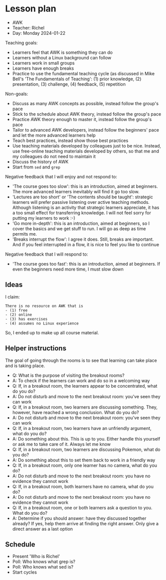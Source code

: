 # Lesson plan

- AWK
- Teacher: Richel
- Day: Monday 2024-01-22

Teaching goals:

- Learners feel that AWK is something they can do
- Learners without a Linux background can follow
- Learners work in small groups
- Learners have enough breaks
- Practice to use the fundamental teaching cycle (as discussed in Mike Bell's 'The 
   Fundamentals of Teaching': (1) prior knowledge,
   (2) presentation, (3) challenge, (4) feedback, (5) repetition

Non-goals:

- Discuss as many AWK concepts as possible,
  instead follow the group's pace
- Stick to the schedule about AWK theory,
  instead follow the group's pace
- Practice AWK theory enough to master it,
  instead follow the group's pace
- Tailor to advanced AWK developers,
  instead follow the beginners' pace 
  and let the more advanced learners help
- Teach best practices,
  instead show those best practices
- Use teaching materials developed by colleagues just to be nice.
  Instead, use free-online teaching materials developed by others,
  so that me and my colleagues do not need to maintain it
- Discuss the history of AWK
- Start from `sed` and `grep`

Negative feedback that I will enjoy and not respond to:

- 'The course goes too slow': this is an introduction, aimed at beginners.
  The more advanced learners inevitably will find it go too slow.
- 'Lectures are too short' or 'The contents should be taught': 
  strategic learners will prefer passive listening
  over active teaching methods. Although listening is an activity that
  strategic learners appreciate, it has a too small effect for transferring knowledge.
  I will not feel sorry for putting my learners to work :-)
- 'Go more in-depth': this is an introduction, aimed at beginners,
  so I cover the basics and we get stuff to run. I will go as deep as time
  permits me.
- 'Breaks interrupt the flow': I agree it does. Still, breaks are
  important. And if you feel interrupted in a flow, it is nice to feel
  you like to continue

Negative feedback that I will respond to:

- 'The course goes too fast': this is an introduction, aimed at beginners.
  If even the beginners need more time, I must slow down

## Ideas

I claim:

```
There is no resource on AWK that is 
- (1) free
- (2) online
- (3) has exercises
- (4) assumes no Linux experience
```

So, I ended up to make up all course material.

## Helper instructions

The goal of going through the rooms is to see
that learning can take place and is taking place.

- Q: What is the purpose of visiting the breakout rooms?
- A: To check if the learners can work and do so in a welcoming way
- Q: If, in a breakout room, the learners appear to be concentrated, what do you do?
- A: Do not disturb and move to the next breakout room: you've seen they can work
- Q: If, in a breakout room, two learners are discussing something. They, however, have reached a wrong conclusion. What do you do?
- A: Do not disturb and move to the next breakout room: you've seen they can work
- Q: If, in a breakout room, two learners have an unfriendly argument, what do you do?
- A: Do something about this. This is up to you. Either handle this yourself or ask me to take care of it. Always let me know
- Q: If, in a breakout room, two learners are discussing Pokemon, what do you do?
- A: Do something about this to set them back to work in a friendly way
- Q: If, in a breakout room, only one learner has no camera, what do you do?
- A: Do not disturb and move to the next breakout room: you have no evidence they cannot work
- Q: If, in a breakout room, both learners have no camera, what do you do?
- A: Do not disturb and move to the next breakout room: you have no evidence they cannot work
- Q: If, in a breakout room, one or both learners ask a question to you. What do you do?
- A: Determine if you should answer: have they discussed together already? If yes, help them arrive at finding the right answer. Only give a direct answer as a last option


## Schedule

- Present 'Who is Richel'
- Poll: Who knows what grep is?
- Poll: Who knows what sed is?
- Start cycles
